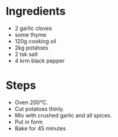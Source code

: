 Ingredients
===========

* 2 garlic cloves
* some thyme
* 120g cooking oil
* 2kg potatoes
* 2 tsk salt
* 4 krm black pepper

Steps
=====
* Oven 200°C.
* Cut potatoes thinly.
* Mix with crushed garlic and all spices.
* Put in form 
* Bake for 45 minutes


